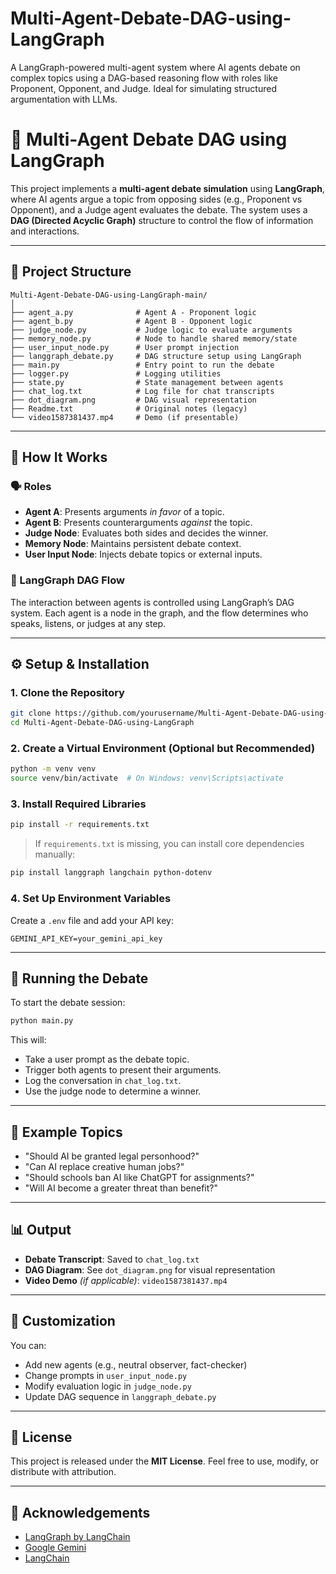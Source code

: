 # Multi-Agent-Debate-DAG-using-LangGraph
A LangGraph-powered multi-agent system where AI agents debate on complex topics using a DAG-based reasoning flow with roles like Proponent, Opponent, and Judge. Ideal for simulating structured argumentation with LLMs.


# 🧠 Multi-Agent Debate DAG using LangGraph

This project implements a **multi-agent debate simulation** using **LangGraph**, where AI agents argue a topic from opposing sides (e.g., Proponent vs Opponent), and a Judge agent evaluates the debate. The system uses a **DAG (Directed Acyclic Graph)** structure to control the flow of information and interactions.

---

## 📁 Project Structure

```
Multi-Agent-Debate-DAG-using-LangGraph-main/
│
├── agent_a.py              # Agent A - Proponent logic
├── agent_b.py              # Agent B - Opponent logic
├── judge_node.py           # Judge logic to evaluate arguments
├── memory_node.py          # Node to handle shared memory/state
├── user_input_node.py      # User prompt injection
├── langgraph_debate.py     # DAG structure setup using LangGraph
├── main.py                 # Entry point to run the debate
├── logger.py               # Logging utilities
├── state.py                # State management between agents
├── chat_log.txt            # Log file for chat transcripts
├── dot_diagram.png         # DAG visual representation
├── Readme.txt              # Original notes (legacy)
└── video1587381437.mp4     # Demo (if presentable)
```

---

## 🚀 How It Works

### 🗣️ Roles
- **Agent A**: Presents arguments *in favor* of a topic.
- **Agent B**: Presents counterarguments *against* the topic.
- **Judge Node**: Evaluates both sides and decides the winner.
- **Memory Node**: Maintains persistent debate context.
- **User Input Node**: Injects debate topics or external inputs.

### 🧩 LangGraph DAG Flow
The interaction between agents is controlled using LangGraph’s DAG system. Each agent is a node in the graph, and the flow determines who speaks, listens, or judges at any step.

---

## ⚙️ Setup & Installation

### 1. Clone the Repository
```bash
git clone https://github.com/yourusername/Multi-Agent-Debate-DAG-using-LangGraph.git
cd Multi-Agent-Debate-DAG-using-LangGraph
```

### 2. Create a Virtual Environment (Optional but Recommended)
```bash
python -m venv venv
source venv/bin/activate  # On Windows: venv\Scripts\activate
```

### 3. Install Required Libraries
```bash
pip install -r requirements.txt
```

> If `requirements.txt` is missing, you can install core dependencies manually:
```bash
pip install langgraph langchain python-dotenv
```

### 4. Set Up Environment Variables
Create a `.env` file and add your API key:
```env
GEMINI_API_KEY=your_gemini_api_key
```

---

## 🧪 Running the Debate

To start the debate session:
```bash
python main.py
```

This will:
- Take a user prompt as the debate topic.
- Trigger both agents to present their arguments.
- Log the conversation in `chat_log.txt`.
- Use the judge node to determine a winner.

---

## 🧠 Example Topics

- "Should AI be granted legal personhood?"
- "Can AI replace creative human jobs?"
- "Should schools ban AI like ChatGPT for assignments?"
- "Will AI become a greater threat than benefit?"

---

## 📊 Output

- **Debate Transcript**: Saved to `chat_log.txt`
- **DAG Diagram**: See `dot_diagram.png` for visual representation
- **Video Demo** *(if applicable)*: `video1587381437.mp4`

---

## 🔧 Customization

You can:
- Add new agents (e.g., neutral observer, fact-checker)
- Change prompts in `user_input_node.py`
- Modify evaluation logic in `judge_node.py`
- Update DAG sequence in `langgraph_debate.py`

---

## 📄 License

This project is released under the **MIT License**. Feel free to use, modify, or distribute with attribution.

---

## 🙏 Acknowledgements

- [LangGraph by LangChain](https://github.com/langchain-ai/langgraph)
- [Google Gemini](https://ai.google.dev/)
- [LangChain](https://www.langchain.com/)

